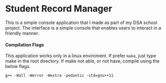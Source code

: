 # Student Record Manager

This is a simple console application that I made as part of my DSA school project. The interface is a simple console that enables users to interact in a friendly manner.

#### Compilation Flags
This application works only in a linux enviroment. If prefer `make`, just type make in the root directory. If make not able, or not have, compile using the below flags.
```
g++ -Wall -Werror -Wextra -pedantic -std=gnu++11
```
